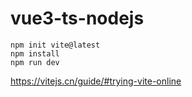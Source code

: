 # vue3-ts-nodejs

```
npm init vite@latest
npm install
npm run dev
```

https://vitejs.cn/guide/#trying-vite-online
